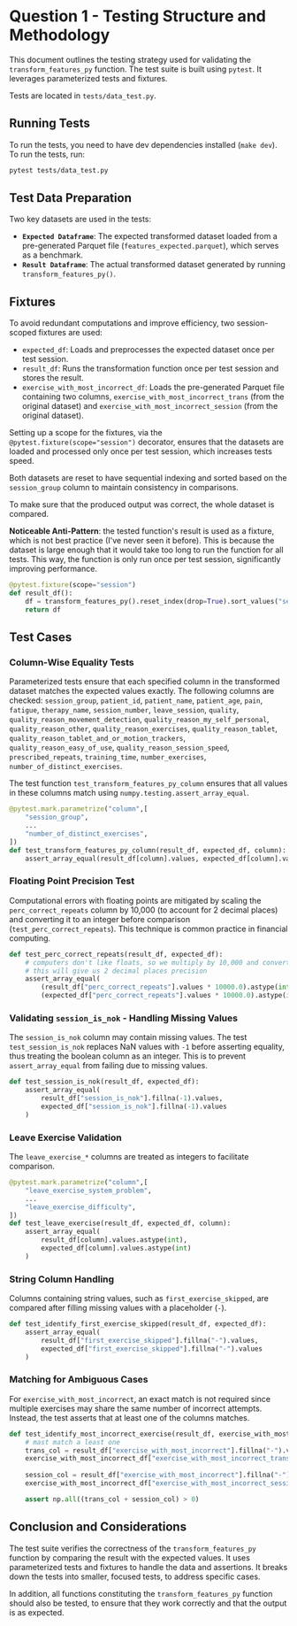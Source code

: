 # Question 1 - Testing Structure and Methodology

This document outlines the testing strategy used for validating the `transform_features_py` function. The test suite is built using `pytest`. It leverages parameterized tests and fixtures.

Tests are located in `tests/data_test.py`.

## Running Tests

To run the tests, you need to have dev dependencies installed (`make dev`). To run the tests, run:

```bash
pytest tests/data_test.py
```

## Test Data Preparation
Two key datasets are used in the tests:
- **`Expected Dataframe`**: The expected transformed dataset loaded from a pre-generated Parquet file (`features_expected.parquet`), which serves as a benchmark.
- **`Result Dataframe`**: The actual transformed dataset generated by running `transform_features_py()`.

## Fixtures
To avoid redundant computations and improve efficiency, two session-scoped fixtures are used:
- `expected_df`: Loads and preprocesses the expected dataset once per test session.
- `result_df`: Runs the transformation function once per test session and stores the result.
- `exercise_with_most_incorrect_df`: Loads the pre-generated Parquet file containing two columns, `exercise_with_most_incorrect_trans` (from the original dataset) and `exercise_with_most_incorrect_session` (from the original dataset).

Setting up a scope for the fixtures, via the `@pytest.fixture(scope="session")` decorator, ensures that the datasets are loaded and processed only once per test session, which increases tests speed.

Both datasets are reset to have sequential indexing and sorted based on the `session_group` column to maintain consistency in comparisons.

To make sure that the produced output was correct, the whole dataset is compared.

**Noticeable Anti-Pattern**: the tested function's result is used as a fixture, which is not  best practice (I've never seen it before). This is because the dataset is large enough that it would take too long to run the function for all tests. This way, the function is only run once per test session, significantly improving performance.

```python
@pytest.fixture(scope="session")
def result_df():
    df = transform_features_py().reset_index(drop=True).sort_values("session_group")
    return df
```

## Test Cases

### Column-Wise Equality Tests
Parameterized tests ensure that each specified column in the transformed dataset matches the expected values exactly. The following columns are checked: `session_group`, `patient_id`, `patient_name`, `patient_age`, `pain`, `fatigue`, `therapy_name`, `session_number`, `leave_session`, `quality`, `quality_reason_movement_detection`, `quality_reason_my_self_personal`, `quality_reason_other`, `quality_reason_exercises`, `quality_reason_tablet`, `quality_reason_tablet_and_or_motion_trackers`, `quality_reason_easy_of_use`, `quality_reason_session_speed`, `prescribed_repeats`, `training_time`, `number_exercises`, `number_of_distinct_exercises`.

The test function `test_transform_features_py_column` ensures that all values in these columns match using `numpy.testing.assert_array_equal`.

```python
@pytest.mark.parametrize("column",[
    "session_group",
    ...
    "number_of_distinct_exercises",
])
def test_transform_features_py_column(result_df, expected_df, column):
    assert_array_equal(result_df[column].values, expected_df[column].values)
```

### Floating Point Precision Test
Computational errors with floating points are mitigated by scaling the `perc_correct_repeats` column by 10,000 (to account for 2 decimal places) and converting it to an integer before comparison (`test_perc_correct_repeats`). This technique is common practice in financial computing.

```python
def test_perc_correct_repeats(result_df, expected_df):
    # computers don't like floats, so we multiply by 10,000 and convert to int
    # this will give us 2 decimal places precision
    assert_array_equal(
        (result_df["perc_correct_repeats"].values * 10000.0).astype(int),
        (expected_df["perc_correct_repeats"].values * 10000.0).astype(int))
``` 

### Validating `session_is_nok` - Handling Missing Values
The `session_is_nok` column may contain missing values. The test `test_session_is_nok` replaces NaN values with `-1` before asserting equality, thus treating the boolean column as an integer. This is to prevent `assert_array_equal` from failing due to missing values.

```python
def test_session_is_nok(result_df, expected_df):
    assert_array_equal(
        result_df["session_is_nok"].fillna(-1).values,
        expected_df["session_is_nok"].fillna(-1).values
    )
```

### Leave Exercise Validation

The `leave_exercise_*` columns are treated as integers to facilitate comparison.

```python
@pytest.mark.parametrize("column",[
    "leave_exercise_system_problem",
    ...
    "leave_exercise_difficulty",
])
def test_leave_exercise(result_df, expected_df, column):
    assert_array_equal(
        result_df[column].values.astype(int),
        expected_df[column].values.astype(int)
    )
```

### String Column Handling
Columns containing string values, such as `first_exercise_skipped`, are compared after filling missing values with a placeholder (`-`).

```python
def test_identify_first_exercise_skipped(result_df, expected_df):
    assert_array_equal(
        result_df["first_exercise_skipped"].fillna("-").values,
        expected_df["first_exercise_skipped"].fillna("-").values
    )
```

### Matching for Ambiguous Cases
For `exercise_with_most_incorrect`, an exact match is not required since multiple exercises may share the same number of incorrect attempts. Instead, the test asserts that at least one of the columns matches.

```python
def test_identify_most_incorrect_exercise(result_df, exercise_with_most_incorrect_df):
    # mast match a least one
    trans_col = result_df["exercise_with_most_incorrect"].fillna("-").values ==\
    exercise_with_most_incorrect_df["exercise_with_most_incorrect_trans"].fillna("-").values
    
    session_col = result_df["exercise_with_most_incorrect"].fillna("-").values ==\
    exercise_with_most_incorrect_df["exercise_with_most_incorrect_session"].fillna("-").values

    assert np.all((trans_col + session_col) > 0)
```

## Conclusion and Considerations

The test suite verifies the correctness of the `transform_features_py` function by comparing the result with the expected values. It uses parameterized tests and fixtures to handle the data and assertions. It breaks down the tests into smaller, focused tests, to address specific cases.

In addition, all functions constituting the `transform_features_py` function should also be tested, to ensure that they work correctly and that the output is as expected.
